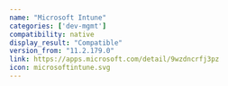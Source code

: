 ```yaml
---
name: "Microsoft Intune​"
categories: ['dev-mgmt']
compatibility: native
display_result: "Compatible"
version_from: "11.2.179.0"
link: https://apps.microsoft.com/detail/9wzdncrfj3pz
icon: microsoftintune.svg
---
```


